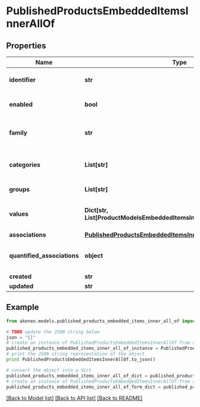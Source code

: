 # PublishedProductsEmbeddedItemsInnerAllOf


## Properties
Name | Type | Description | Notes
------------ | ------------- | ------------- | -------------
**identifier** | **str** | Published product identifier, i.e. the value of the only &#x60;pim_catalog_identifier&#x60; attribute | 
**enabled** | **bool** | Whether the published product is enable | [optional] [default to True]
**family** | **str** | &lt;a href&#x3D;&#39;api-reference.html#Family&#39;&gt;Family&lt;/a&gt; code from which the published product inherits its attributes and attributes requirements | [optional] [default to 'null']
**categories** | **List[str]** | Codes of the &lt;a href&#x3D;&#39;api-reference.html#Category&#39;&gt;categories&lt;/a&gt; in which the published product is classified | [optional] 
**groups** | **List[str]** | Codes of the groups to which the published product belong | [optional] 
**values** | **Dict[str, List[ProductModelsEmbeddedItemsInnerAllOfValuesValueInner]]** | Published product attributes values, see &lt;a href&#x3D;&#39;/concepts/products.html#focus-on-the-product-values&#39;&gt;Product values&lt;/a&gt; section for more details | [optional] 
**associations** | [**PublishedProductsEmbeddedItemsInnerAllOfAssociations**](PublishedProductsEmbeddedItemsInnerAllOfAssociations.md) |  | [optional] 
**quantified_associations** | **object** | Warning: associations with quantities are not compatible with the published products. The response will always be empty. | [optional] 
**created** | **str** | Date of creation | [optional] 
**updated** | **str** | Date of the last update | [optional] 

## Example

```python
from akeneo.models.published_products_embedded_items_inner_all_of import PublishedProductsEmbeddedItemsInnerAllOf

# TODO update the JSON string below
json = "{}"
# create an instance of PublishedProductsEmbeddedItemsInnerAllOf from a JSON string
published_products_embedded_items_inner_all_of_instance = PublishedProductsEmbeddedItemsInnerAllOf.from_json(json)
# print the JSON string representation of the object
print PublishedProductsEmbeddedItemsInnerAllOf.to_json()

# convert the object into a dict
published_products_embedded_items_inner_all_of_dict = published_products_embedded_items_inner_all_of_instance.to_dict()
# create an instance of PublishedProductsEmbeddedItemsInnerAllOf from a dict
published_products_embedded_items_inner_all_of_form_dict = published_products_embedded_items_inner_all_of.from_dict(published_products_embedded_items_inner_all_of_dict)
```
[[Back to Model list]](../README.md#documentation-for-models) [[Back to API list]](../README.md#documentation-for-api-endpoints) [[Back to README]](../README.md)


